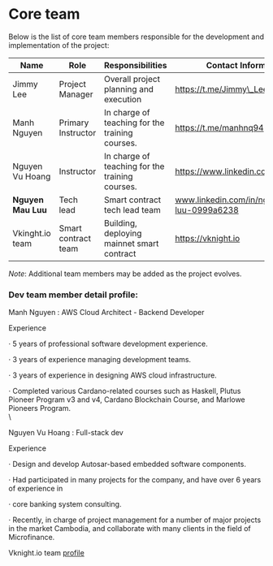 # Core team



Below is the list of core team members responsible for the development and implementation of the project:



| Name               | Role                | Responsibilities                                | Contact Information                          |
| ------------------ | ------------------- | ----------------------------------------------- | -------------------------------------------- |
| Jimmy Lee          | Project Manager     | Overall project planning and execution          | https://t.me/Jimmy\_Lee01                    |
| Manh Nguyen        | Primary Instructor  | In charge of teaching for the training courses. | https://t.me/manhnq94                        |
| Nguyen Vu Hoang    | Instructor          | In charge of teaching for the training courses. | https://www.linkedin.com/in/anhben/          |
| **Nguyen Mau Luu** | Tech lead           | Smart contract tech lead team                   | www.linkedin.com/in/nguyen-mau-luu-0999a6238 |
| Vkinght.io team    | Smart contract team | Building, deploying mainnet smart contract      | https://vknight.io                           |

_Note_: Additional team members may be added as the project evolves.



### **Dev team member detail profile:**



Manh Nguyen : AWS Cloud Architect - Backend Developer

Experience

·        5 years of professional software development experience.

·        3 years of experience managing development teams.

·        3 years of experience in designing AWS cloud infrastructure.

·        Completed various Cardano-related courses such as Haskell, Plutus Pioneer Program v3 and v4, Cardano Blockchain Course, and Marlowe Pioneers Program.\
\


Nguyen Vu Hoang : Full-stack dev

&#x20;     Experience

·        Design and develop Autosar-based embedded software components.

·        Had participated in many projects for the company, and have over 6 years of experience in

·        core banking system consulting.

·        Recently, in charge of project management for a number of major projects in the market Cambodia, and collaborate with many clients in the field of Microfinance.

Vknight.io team [profile ](https://drive.google.com/file/d/1jwq23Ps\_otuPNgRr\_BKoze4VZk1eJ31x/view?usp=sharing)

